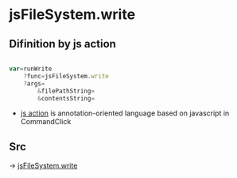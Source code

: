 # jsFileSystem.write

## Difinition by js action

```js.js

var=runWrite
	?func=jsFileSystem.write
	?args=
		&filePathString=
		&contentsString=
```

- [js action](#) is annotation-oriented language based on javascript in CommandClick

## Src

-> [jsFileSystem.write](https://github.com/puutaro/CommandClick/blob/master/app/src/main/java/com/puutaro/commandclick/fragment_lib/terminal_fragment/js_interface/file/JsFileSystem.kt#L57)


